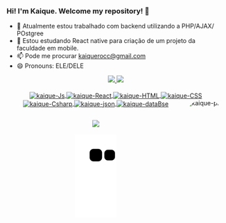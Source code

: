 ### Hi!  I'm Kaique. Welcome my repository! 👋

          

- 🔭 Atualmente estou trabalhado com backend utilizando a PHP/AJAX/ POstgree
- 🌱 Estou estudando React native para criação de um projeto da faculdade em mobile.
- 📫 Pode me procurar kaiquerocc@gmail.com
- 😄 Pronouns: ELE/DELE


<div align="center">

 <a href="https://github.com/kaiqueRoc">
  <img height="180em" src="https://github-readme-stats.vercel.app/api?username=kaiqueRoc&show_icons=true&theme=dark&include_all_commits=true&count_private=true"/>
  <img height="180em" src="https://github-readme-stats.vercel.app/api/top-langs/?username=kaiqueRoc&layout=compact&langs_count=7&theme=dark"/>
<div/>




<div style="display: inline_block"><br>
  <img align="center" alt="kaique-Js" height="50" width="50" src="https://user-images.githubusercontent.com/75712250/183796225-7d4394b5-bfaa-4ab6-a75a-4993272a26b8.png">
  <img align="center" alt="kaique-React" height="50" width="50" src="https://user-images.githubusercontent.com/75712250/183795560-64b20c8f-c04b-4737-b502-03d53966d644.png">
  <img align="center" alt="kaique-HTML" height="50" width="50" src="https://user-images.githubusercontent.com/75712250/183796343-fd40cf8e-dd65-4b63-98ee-d5087abb4b0a.png">
  <img align="center" alt="kaique-CSS" height="50" width="50" src="https://user-images.githubusercontent.com/75712250/183796432-1c61bb8b-f38b-4845-b0b1-713e24d588ec.png">
  <img align="center" alt="kaique-Csharp" height="50" width="50" src="https://user-images.githubusercontent.com/75712250/183795764-c2854ee4-976c-4587-a895-c549e0233091.png">
  <img align="center" alt="kaique-json" height="50" width="50" src="https://user-images.githubusercontent.com/75712250/183796120-f65d4984-bef1-4eb1-81ff-d456dcd95b4c.png">        
  <img align="center" alt="kaique-dataBse" height="50" width="50" src="https://user-images.githubusercontent.com/75712250/183795927-d426e4c2-8e7f-4600-ae69-b97087e6501d.png">
  <img align="right" alt=kaique-pic" height="150" style="border-radius:50px;" src="https://user-images.githubusercontent.com/75712250/183793590-39ba2e51-9fbf-4c45-bf48-833991c2ba91.png">
</div>

  ##
  
  
          
  <div> 
  
  <a href="https://www.linkedin.com/in/kaquerocha/?originalSubdomain=br" target="_blank"><img src="https://img.shields.io/badge/-LinkedIn-%230077B5?style=for-the-badge&logo=linkedin&logoColor=white" target="_blank"></a> 
 
  ![Snake animation](https://github.com/rafaballerini/rafaballerini/blob/output/github-contribution-grid-snake.svg)
 
</div>
